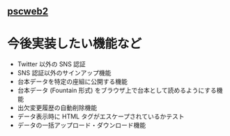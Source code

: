 ## [pscweb2](index.md)

# 今後実装したい機能など

- Twitter 以外の SNS 認証
- SNS 認証以外のサインアップ機能
- 台本データを特定の座組に公開する機能
- 台本データ (Fountain 形式) をブラウザ上で台本として読めるようにする機能
- 出欠変更履歴の自動削除機能
- データ表示時に HTML タグがエスケープされているかテスト
- データの一括アップロード・ダウンロード機能
